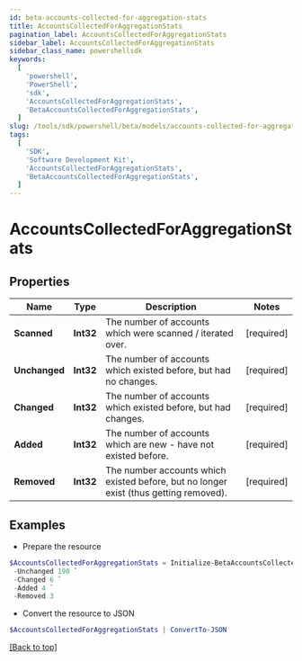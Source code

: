 ```yaml
---
id: beta-accounts-collected-for-aggregation-stats
title: AccountsCollectedForAggregationStats
pagination_label: AccountsCollectedForAggregationStats
sidebar_label: AccountsCollectedForAggregationStats
sidebar_class_name: powershellsdk
keywords:
  [
    'powershell',
    'PowerShell',
    'sdk',
    'AccountsCollectedForAggregationStats',
    'BetaAccountsCollectedForAggregationStats',
  ]
slug: /tools/sdk/powershell/beta/models/accounts-collected-for-aggregation-stats
tags:
  [
    'SDK',
    'Software Development Kit',
    'AccountsCollectedForAggregationStats',
    'BetaAccountsCollectedForAggregationStats',
  ]
---
```


# AccountsCollectedForAggregationStats

## Properties

| Name | Type | Description | Notes |
| --- | --- | --- | --- |
| **Scanned** | **Int32** | The number of accounts which were scanned / iterated over. | [required] |
| **Unchanged** | **Int32** | The number of accounts which existed before, but had no changes. | [required] |
| **Changed** | **Int32** | The number of accounts which existed before, but had changes. | [required] |
| **Added** | **Int32** | The number of accounts which are new - have not existed before. | [required] |
| **Removed** | **Int32** | The number accounts which existed before, but no longer exist (thus getting removed). | [required] |

## Examples

- Prepare the resource

```powershell
$AccountsCollectedForAggregationStats = Initialize-BetaAccountsCollectedForAggregationStats  -Scanned 200 `
 -Unchanged 190 `
 -Changed 6 `
 -Added 4 `
 -Removed 3
```

- Convert the resource to JSON

```powershell
$AccountsCollectedForAggregationStats | ConvertTo-JSON
```

[[Back to top]](#)
